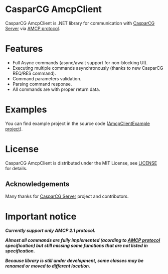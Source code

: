 # CasparCG AmcpClient
CasparCG AmcpClient is .NET library for communication with [CasparCG Server](https://github.com/CasparCG/Server) via [AMCP protocol](http://casparcg.com/wiki/CasparCG_2.1_AMCP_Protocol).

# Features
* Full Async commands (async/await support for non-blocking UI).
* Executing multiple commands asynchronously (thanks to new CasparCG REQ/RES command).
* Command parameters validation.
* Parsing command response.
* All commands are with proper return data.

# Examples
You can find example project in the source code ([AmcpClientExample project](https://github.com/StilSoft/CasparCG.AmcpClient/tree/master/AmcpClientExample)).

# License
CasparCG AmcpClient is distributed under the MIT License, see [LICENSE](LICENSE?raw=true) for details.

## Acknowledgements
Many thanks for [CasparCG Server](https://github.com/CasparCG/Server) project and contributors.

# Important notice
**_Currently support only AMCP 2.1 protocol._**

**_Almost all commands are fully implemented (acording to [AMCP protocol](http://casparcg.com/wiki/CasparCG_2.1_AMCP_Protocol) specification) but still missing some functions that are not listed in specification._**

**_Because library is still under development, some classes may be renamed or moved to different location._**
